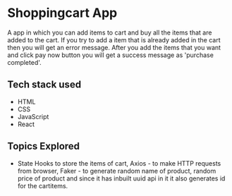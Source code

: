 # Shoppingcart App
A app in which you can add items to cart and buy all the items that are added to the cart.
If you try to add a item that is already added in the cart then you will get an error message.
After you add the items that you want and click pay now button you will get a success message as 'purchase completed'.

## Tech stack used
- HTML
- CSS
- JavaScript
- React

## Topics Explored

- State Hooks to store the items of cart, Axios - to make HTTP requests from browser, Faker - to generate random name of product, random price of product and since it has inbuilt uuid api in it it also generates id for the cartitems.
